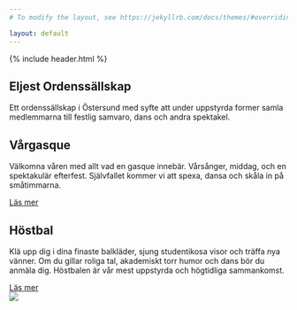 ```yaml
---
# To modify the layout, see https://jekyllrb.com/docs/themes/#overriding-theme-defaults

layout: default
---
```

<section class="hero">
  {% include header.html %}
  <hgroup class="hero_hgroup">
    <h1 class="hero_headline">Eljest Ordens&shy;sällskap</h1>
    <p class="hero_text">Ett ordenssällskap i Östersund med syfte att under uppstyrda former samla medlemmarna till festlig samvaro, dans och andra spektakel.</p>
  </hgroup>
</section>
<section class="gasqueTeaser">
  <div class="gasqueTeaser_main">
    <h2 class="gasqueTeaser_headline">Vårgasque</h2>
    <p class="gasqueTeaser_text">Välkomna våren med allt vad en gasque innebär. Vårsånger, middag, och en spektakulär efterfest. Självfallet kommer vi att spexa, dansa och skåla in på småtimmarna.</p>
    <a href="/gasque" class="button button--ctaDark">Läs mer</a>
  </div>
</section>
<section class="autumnTeaser">
  <div class="autumnTeaser_main">
    <h2 class="autumnTeaser_headline">Höstbal</h2>
    <p class="autumnTeaser_text">Klä upp dig i dina finaste balkläder, sjung studentikosa visor och träffa nya vänner. Om du gillar roliga tal, akademiskt torr humor och dans bör du anmäla dig. Höstbalen är vår mest uppstyrda och högtidliga sammankomst.</p>
    <a href="/bal" class="button button--cta">Läs mer</a>
  </div>
  <img class="autumnTeaser_aux" src="{{ '/assets/images/damer_1889.jpg' | prepend: site.baseurl | prepend: site.url }}">
</section>
